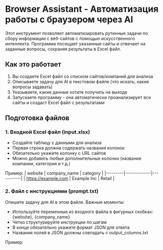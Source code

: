 # Browser Assistant - Автоматизация работы с браузером через AI

Этот инструмент позволяет автоматизировать рутинные задачи по сбору информации с веб-сайтов с помощью искусственного интеллекта. Программа посещает указанные сайты и отвечает на заданные вопросы, сохраняя результаты в Excel файл.

## Как это работает

1. Вы создаете Excel файл со списком сайтов/компаний для анализа
2. Описываете задачу для AI в текстовом файле (что искать, какие вопросы задавать)
3. Указываете, какие данные хотите получить на выходе
4. Запускаете программу - она автоматически проанализирует все сайты и создаст Excel файл с результатами

## Подготовка файлов

### 1. Входной Excel файл (input.xlsx)
- Создайте таблицу с данными для анализа
- Первая строка должна содержать названия колонок
- Обязательно укажите колонку с URL сайтов
- Можно добавить любые дополнительные колонки (название компании, категория и т.д.)

Пример:
| website | company_name | category |
|---------|-------------|-----------|
| https://example.com | Example Inc | Retail |

### 2. Файл с инструкциями (prompt.txt)
Опишите задачу для AI в этом файле. Важные моменты:
- Используйте переменные из входного файла в фигурных скобках: {website}, {company_name}
- Четко структурируйте инструкции по шагам
- В конце обязательно укажите формат JSON для ответа
- Названия полей в JSON должны совпадать с output_columns.txt

Пример: 